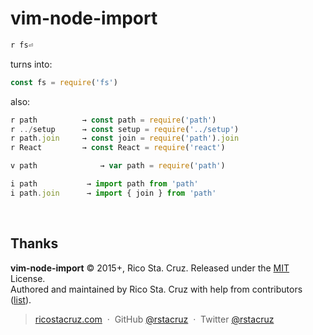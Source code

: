 # vim-node-import

```js
r fs⏎
```

turns into:

```js
const fs = require('fs')
```

also:

```js
r path          → const path = require('path')
r ../setup      → const setup = require('../setup')
r path.join     → const join = require('path').join
r React         → const React = require('react')

v path              → var path = require('path')

i path           → import path from 'path'
i path.join      → import { join } from 'path'
```

<br>

## Thanks

**vim-node-import** © 2015+, Rico Sta. Cruz. Released under the [MIT] License.<br>
Authored and maintained by Rico Sta. Cruz with help from contributors ([list][contributors]).

> [ricostacruz.com](http://ricostacruz.com) &nbsp;&middot;&nbsp;
> GitHub [@rstacruz](https://github.com/rstacruz) &nbsp;&middot;&nbsp;
> Twitter [@rstacruz](https://twitter.com/rstacruz)

[MIT]: http://mit-license.org/
[contributors]: http://github.com/rstacruz/vim-node-import/contributors
